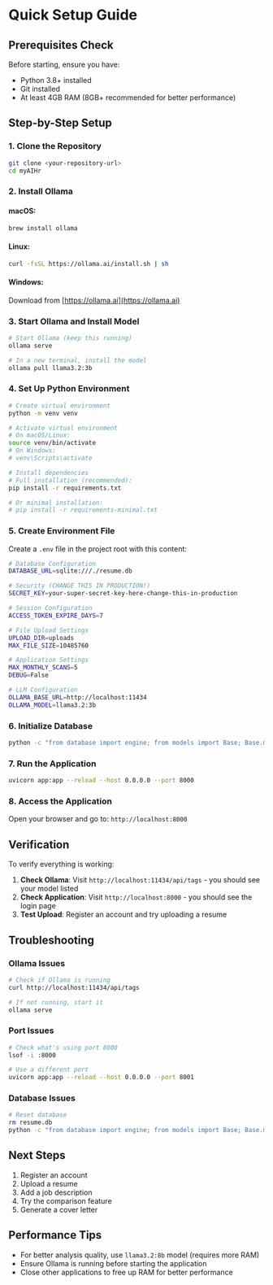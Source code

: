 # Quick Setup Guide

## Prerequisites Check

Before starting, ensure you have:
- Python 3.8+ installed
- Git installed
- At least 4GB RAM (8GB+ recommended for better performance)

## Step-by-Step Setup

### 1. Clone the Repository
```bash
git clone <your-repository-url>
cd myAIHr
```

### 2. Install Ollama

#### macOS:
```bash
brew install ollama
```

#### Linux:
```bash
curl -fsSL https://ollama.ai/install.sh | sh
```

#### Windows:
Download from [https://ollama.ai](https://ollama.ai)

### 3. Start Ollama and Install Model
```bash
# Start Ollama (keep this running)
ollama serve

# In a new terminal, install the model
ollama pull llama3.2:3b
```

### 4. Set Up Python Environment
```bash
# Create virtual environment
python -m venv venv

# Activate virtual environment
# On macOS/Linux:
source venv/bin/activate
# On Windows:
# venv\Scripts\activate

# Install dependencies
# Full installation (recommended):
pip install -r requirements.txt

# Or minimal installation:
# pip install -r requirements-minimal.txt
```

### 5. Create Environment File
Create a `.env` file in the project root with this content:

```bash
# Database Configuration
DATABASE_URL=sqlite:///./resume.db

# Security (CHANGE THIS IN PRODUCTION!)
SECRET_KEY=your-super-secret-key-here-change-this-in-production

# Session Configuration
ACCESS_TOKEN_EXPIRE_DAYS=7

# File Upload Settings
UPLOAD_DIR=uploads
MAX_FILE_SIZE=10485760

# Application Settings
MAX_MONTHLY_SCANS=5
DEBUG=False

# LLM Configuration
OLLAMA_BASE_URL=http://localhost:11434
OLLAMA_MODEL=llama3.2:3b
```

### 6. Initialize Database
```bash
python -c "from database import engine; from models import Base; Base.metadata.create_all(bind=engine)"
```

### 7. Run the Application
```bash
uvicorn app:app --reload --host 0.0.0.0 --port 8000
```

### 8. Access the Application
Open your browser and go to: `http://localhost:8000`

## Verification

To verify everything is working:

1. **Check Ollama**: Visit `http://localhost:11434/api/tags` - you should see your model listed
2. **Check Application**: Visit `http://localhost:8000` - you should see the login page
3. **Test Upload**: Register an account and try uploading a resume

## Troubleshooting

### Ollama Issues
```bash
# Check if Ollama is running
curl http://localhost:11434/api/tags

# If not running, start it
ollama serve
```

### Port Issues
```bash
# Check what's using port 8000
lsof -i :8000

# Use a different port
uvicorn app:app --reload --host 0.0.0.0 --port 8001
```

### Database Issues
```bash
# Reset database
rm resume.db
python -c "from database import engine; from models import Base; Base.metadata.create_all(bind=engine)"
```

## Next Steps

1. Register an account
2. Upload a resume
3. Add a job description
4. Try the comparison feature
5. Generate a cover letter

## Performance Tips

- For better analysis quality, use `llama3.2:8b` model (requires more RAM)
- Ensure Ollama is running before starting the application
- Close other applications to free up RAM for better performance
